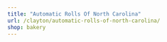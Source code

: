 ```yaml
---
title: "Automatic Rolls Of North Carolina"
url: /clayton/automatic-rolls-of-north-carolina/
shop: bakery
---
```

